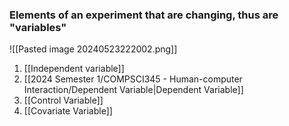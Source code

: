 ### Elements of an experiment that are changing, thus are "variables"
![[Pasted image 20240523222002.png]]
1. [[Independent variable]]
2. [[2024 Semester 1/COMPSCI345 - Human-computer Interaction/Dependent Variable|Dependent Variable]]
3. [[Control Variable]]
4. [[Covariate Variable]]